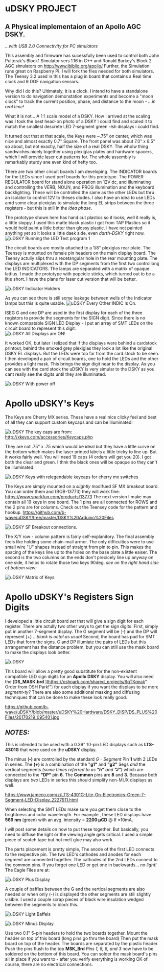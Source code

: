 # uDSKY PROJECT
## A Physical implementaion of an Apollo AGC DSKY. 
*...with USB 2.0 Connectivity for PC simulators*

This assembly and firmware has sucessfully been used to control both
John Pultorak's Block1 Simulator vers 1.16 in C++ and Ronald Burkey's
Block 2 AGC simulators on <http://www.ibiblio.org/apollo/> 
Further, the Simulation runs great on Raspberry Pi.  I will fork the 
files needed for both simulators. The Teensy 3.2 used in this has a plug in
board that contains a Real time clock and 9 DOF navigation sensors.

Why did I do this?  Ultimately, it is a clock. I intend to have a standalone
version to do navigation demonstation experiments and become a "moon clock" to track
the current position, phase, and distance to the moon - *...in real time!*

What it is not... A 1:1 scale model of a DSKY.  How I arrived at the scaling was 
I took the best head-on photo of a DSKY I could find and scaled it to match the 
smallest descrete LED 7-segment green *-ish* displays i could find.

It turned out that at that scale, the Keys were  ~.75" on center, which was nice
and almost exactly 0.7" Square. The front panel was about 7.0" x 6.5" so about, but
not exactly, half the size of a real DSKY. The wholw thing sandwiches nicely together
using plexiglas plates and hardware spacers, which I will provide laser cut patterns for.
The whole assembly is remarkably sturdy ane even kind of hefty too.  

There are two other circuit boards I am developing.  The INDICATOR boards for the LEDs
since I used perf boards for this prototype.  The POWER REGULATOR board for stand alone
operation on 12V dc, and illuminating and controlling the VERB, NOUN, and PROG illumination
and the keyboard backlighting. These will be controlled the same as the other LEDs
but thru an isolator to control 12V to theses diodes. I also have an idea to use LEDs
amd some clear plexiglas to simulate the long EL strips between the three registers - 
but this is still in the *idea phase*. 

The prototype shown here has hand cut plastics so it looks, well it really is, 
a little sloppy.  I used this matte black plastic i got from TAP Plastics so it would 
hold paint a little better than glossy plastic. I have not painted anything yet so 
it looks a little daek side, even *darth-DSKY* right now. 
![uDSKY](https://github.com/b-wave/uDSKY/blob/master/Files/20161217_135148.jpg)
Running the LED Test program 1 

The circuit boards are mostly attached to a 1/8" plexiglas rear plate.  The Teensey is
mounted on female pin headers on the main display board.  The Teensy actully slips thru
a recetangular hole in the rear mounting plate. The displays are multiplexed 
with the DP segments from the first two controllong the LED INDICATORS. The lamps 
are separated with a matrix of opaque lattius.  I made the prototype with popcicle
sticks, which turned out to be a litle short.  I have the plans for laser cut version
that will be better.

![uDSKY](https://github.com/b-wave/uDSKY/blob/master/Files/20161008_122015.jpg)
Indicator Holders

As you can see there is still some leakage between wells of the Indicator lamps but 
this is quite usable. 
![uDSKY](https://github.com/b-wave/uDSKY/blob/master/Files/20161217_135230.jpg)
Every Other INDIC Is On.

ISEG G and one DP are used in the first display for each of the three registors
to provide the segments for the SIGN digit.  Since there is no known compatable 
SIGN LED Display - i put an array of SMT LEDs on the circuit board to represent this 
digit.   
![uDSKY](https://github.com/b-wave/uDSKY/blob/master/Files/20161217_140523.jpg)
All Displays are ON!

It worked OK, but later i relized that if the displays were behind a cardstock
printout, behind the smoked grey plexiglas they look a lot like the original DSKY EL 
displays.  But the LEDs were too far from the card stock to be seen.  I then developed a 
pair of circuit boards, one to hold the LEDs and the other provides a light mask. This
brings the sign digit near to the display.  As you can see with the card stock the 
uDSKY is very simular to the DSKY as you cant really see the digits until they are
 illuminated. 

![uDSKY](https://github.com/b-wave/uDSKY/blob/master/Files/20161217_134940.jpg)
With power off 



# Apollo uDSKY's  Keys 
The Keys are Cherry MX series. These have a real nice clicky feel and best of all
they can support custom keycaps and can be illuminated! 

![uDSKY](https://github.com/b-wave/uDSKY/blob/master/Files/20160903_105214.jpg)
The key caps are from:  <http://xkeys.com/accessories/Keycaps.php> 

They are not .75" x .75 which would be ideal but they have a little curve on the bottom
which makes the laser printed labels a little tricky to line up. But it works fairly well.
You will need 19 caps (4 orders will get you 20). I got both the clear and green. I thnk the black ones
will be opaque so they can't be illuminated. 

![uDSKY](https://github.com/b-wave/uDSKY/blob/master/Files/20160903_105235.jpg)
Keys with relegendable keycaps for cherry mx switches

The Keys are simply mounted on a *slightly* modifued SF MX breakout board. You can order them 
and (BOB-13773) they will work fine: https://www.sparkfun.com/products/13773 The next version I make 
may contain all 19 keys in one board.  The 1 pins are all connected for ROWS and the 2 pins are for columns.
Check out the Teensey code for the pattern and hookup. 
<https://github.com/b-wave/uDSKY/tree/master/DSKY%20Arduino%20Files>

![uDSKY](https://github.com/b-wave/uDSKY/blob/master/Files/20160903_111600.jpg)
SF Breakout connections.

The X/Y row - column pattern is fairly self-explanitory.  The final assembly feels like holding some chain-mail armor. 
The only difficulties were to use small wire "U" shapes instead of straight from pin to pin. This makes the 
spacing of the keys line up to the holes on the base plate a little eaiser.  The second is the two columns 
on the ends don't precicely line up anyway on one side, it helps to rotate those two keys 90deg. 
*see on the right hand side of bottom view:*

![uDSKY](https://github.com/b-wave/uDSKY/blob/master/Files/20160903_165413.jpg)
Matrix of Keys

# Apollo uDSKY's  Registers Sign Digits
I developed a little circuit board *set* that will give a sign digit for each register.  There are actully two other ways to 
get the sign digits. First, simply put in another 7-segment display. The G segment will be (-) and the DP will represent (+) 
...*blank is octal as usual*  Second, the board has pad for SMT LEDs that form the signs.  G and DP illumiate the pairs of
LEDs but this arrangement has the distance problem, but you can still use the mask board to make the displays look better.

![uDSKY](https://github.com/b-wave/uDSKY/blob/master/uDSKY%20Hardware/DSKY_DISP/DS_PLUS%20Files/20170219_095621.jpg)


This board will allow a pretty good substitute for the non-existent compatible LED sign digits for an **Apollo DSKY** display.  You will also need the  [**DS_MASK.brd** ](https://oshpark.com/shared_projects/6qTKqnak" Order from OSH Park!") for each display if you want the displays to be more *segment-ty?*   There are also some additional masking and diffusing techniques  that can be done to make these look really good. 

https://github.com/b-wave/uDSKY/blob/master/uDSKY%20Hardware/DSKY_DISP/DS_PLUS%20Files/20170219_095401.jpg

## _NOTES:_
This is intended to be used with a 0.39" 10-pin LED displays such as **LTS-4301G** that were used on the **uDSKY** display. 

The minus **(-)** are controlled by the standard *G - Segment* Pin **1** with 2 LEDs in series.  The **(+)** is a combination of the **"g1"**  and **"g2"** Segs *and* the vertical segments *(some times referred to as **"h"** and **"J"**)* which are connected to the **"DP"** pin **6**.  The **Common** pins are **8** and **3**.  Because both displays are *two* LEDs in series this should simplify non-MUX displays as well.

<https://www.jameco.com/z/LTS-4301G-Lite-On-Electronics-Green-7-Segment-LED-Display_2227911.html>

When selecting the SMT LEDs make sure you get them close to the brightness and color wavelength.  For example , these LED displays have: **569 nm**  (green) with an avg. intensity = **2200 µCD** @ If =10mA.

 I will post some details on how to put these together.  But basically, you need to diffuse the light or the viewing angle gets critical.  I used a simple piece of scotch tape but hot melt glue may also work.  

The parts placement is pretty simple, The anode of the first LED connects to the respective pin.  The two LED's cathodes and anodes for each segment are connected together. The cathodes of the 2nd LEDs connect to the common pins.  If you forget one LED or get one in backwards... *no light!*  The Eagle Files are at: 

![uDSKY](https://github.com/b-wave/uDSKY/blob/master/uDSKY%20Hardware/DSKY_DISP/DS_PLUS%20Files/20170219_095406.jpg)
Plus Display

A couple of baffles between the G and the vertical segments are also needed or when only (-) is displayed the other segments are still slightly visible.  I used a couple scrap pieces of black wire insulation wedged between the segments to block this.

![uDSKY](https://github.com/b-wave/uDSKY/blob/master/uDSKY%20Hardware/DSKY_DISP/DS_PLUS%20Files/DS_PLUS%20Files/20170219_095505.jpg)
Light Baffels 

![uDSKY](https://github.com/b-wave/uDSKY/blob/master/uDSKY%20Hardware/DSKY_DISP/DS_PLUS%20Files/20170219_095401.jpg)
Minus Display

Use two 0.1" 5-pin headers to hold the two boards together.  Mount the header on *top* of this board (long pins go thru the board)   Then put the mask board on top of the header. The boards are separated by the plastic header. Push the pins flush to the  top **MSK_Brd** *Pins 1, 6, 8, and 3* now have to be soldered on the bottom of this board.  You can solder the mask board's pins all in place if you want to - after you verify everything is working OK of course, there are no electrical connections.



